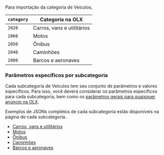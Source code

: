 Para importação da categoria de Veículos, 

| `category` | Categoria na OLX |
|------------|----------------------------|
| `2020` | Carros, vans e utilitários |
| `2060` | Motos |
| `2050` | Ônibus |
| `2040` | Caminhões |
| `2080` | Barcos e aeronaves |

### Parâmetros específicos por subcategoria

Cada subcategoria de Veículos tem seu conjunto de parâmetros e valores específicos. Para isso, você deverá considerar os parâmetros específicos para cada subcategoria, bem como os [parâmetros gerais para quaisquer anúncio na OLX](/api/README.md).

Exemplos de JSONs completos de cada subcategoria estão disponíveis na página de cada subcategoria.

- [Carros, vans e utilitários](./sub_autos.md)
- [Motos](./sub_motorcycle.md)
- [Ônibus](./sub_bus.md)
- [Caminhões](./sub_truck.md)
- [Barcos e aeronaves](./sub_boat_plane.md)